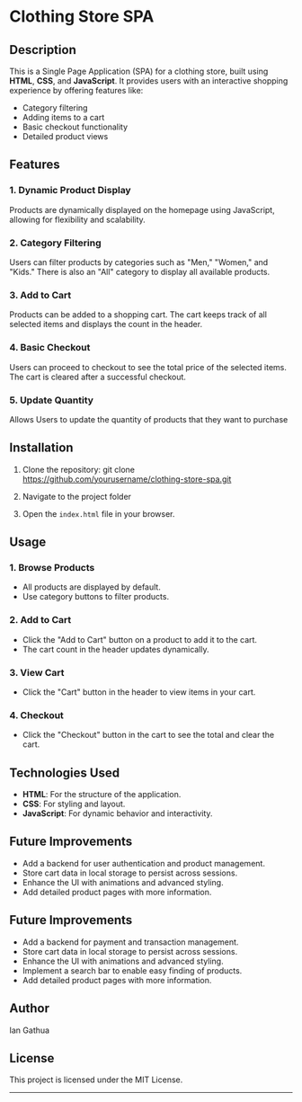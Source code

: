 # Clothing Store SPA

## Description
This is a Single Page Application (SPA) for a clothing store, built using **HTML**, **CSS**, and **JavaScript**. It provides users with an interactive shopping experience by offering features like:

- Category filtering
- Adding items to a cart
- Basic checkout functionality
- Detailed product views

## Features
### 1. **Dynamic Product Display**
Products are dynamically displayed on the homepage using JavaScript, allowing for flexibility and scalability.

### 2. **Category Filtering**
Users can filter products by categories such as "Men," "Women," and "Kids." There is also an "All" category to display all available products.

### 3. **Add to Cart**
Products can be added to a shopping cart. The cart keeps track of all selected items and displays the count in the header.

### 4. **Basic Checkout**
Users can proceed to checkout to see the total price of the selected items. The cart is cleared after a successful checkout.

### 5. **Update Quantity**
Allows Users to update the quantity of products that they want to purchase


## Installation
1. Clone the repository:
    git clone https://github.com/yourusername/clothing-store-spa.git
   
2. Navigate to the project folder

3. Open the `index.html` file in your browser.

## Usage
### 1. **Browse Products**
- All products are displayed by default.
- Use category buttons to filter products.

### 2. **Add to Cart**
- Click the "Add to Cart" button on a product to add it to the cart.
- The cart count in the header updates dynamically.

### 3. **View Cart**
- Click the "Cart" button in the header to view items in your cart.

### 4. **Checkout**
- Click the "Checkout" button in the cart to see the total and clear the cart.


## Technologies Used
- **HTML**: For the structure of the application.
- **CSS**: For styling and layout.
- **JavaScript**: For dynamic behavior and interactivity.

## Future Improvements
- Add a backend for user authentication and product management.
- Store cart data in local storage to persist across sessions.
- Enhance the UI with animations and advanced styling.
- Add detailed product pages with more information.

## Future Improvements
- Add a backend for payment and transaction management.
- Store cart data in local storage to persist across sessions.
- Enhance the UI with animations and advanced styling.
- Implement a search bar to enable easy finding of products.
- Add detailed product pages with more information.


## Author
Ian Gathua

## License
This project is licensed under the MIT License.

---


